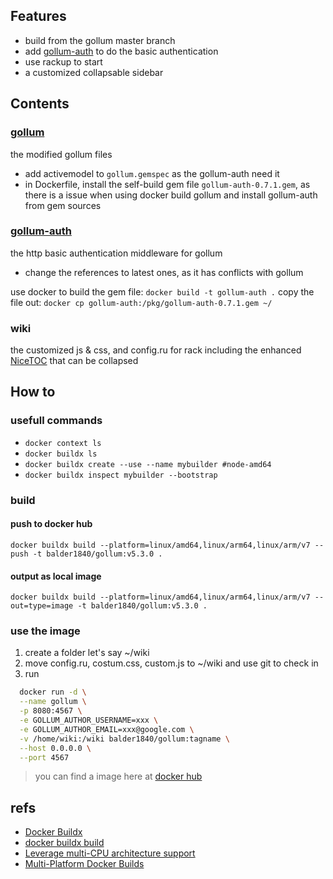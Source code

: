 ## Features
- build from the gollum master branch
- add [gollum-auth](https://github.com/bjoernalbers/gollum-auth) to do the basic authentication
- use rackup to start
- a customized collapsable sidebar

## Contents

### [gollum](https://github.com/gollum/gollum)
the modified gollum files
- add activemodel to `gollum.gemspec` as the gollum-auth need it
- in Dockerfile, install the self-build gem file `gollum-auth-0.7.1.gem`,
as there is a issue when using docker build gollum and install gollum-auth from gem sources 

### [gollum-auth](https://github.com/bjoernalbers/gollum-auth)
the http basic authentication middleware for gollum
- change the references to latest ones, as it has conflicts with gollum

use docker to build the gem file: `docker build -t gollum-auth .`
copy the file out: `docker cp gollum-auth:/pkg/gollum-auth-0.7.1.gem ~/`

### wiki
the customized js & css, and config.ru for rack including the enhanced [NiceTOC](https://github.com/gollum/gollum/wiki/Custom-macros) that can be collapsed

## How to

### usefull commands
- `docker context ls`
- `docker buildx ls`
- `docker buildx create --use --name mybuilder #node-amd64`
- `docker buildx inspect mybuilder --bootstrap`

### build

#### push to docker hub
`docker buildx build --platform=linux/amd64,linux/arm64,linux/arm/v7 --push -t balder1840/gollum:v5.3.0 .`
#### output as local image
`docker buildx build --platform=linux/amd64,linux/arm64,linux/arm/v7 --out=type=image -t balder1840/gollum:v5.3.0 .`

### use the image

1. create a folder let's say ~/wiki
2. move config.ru, costum.css, custom.js to ~/wiki and use git to check in 
3. run 
 ```bash
   docker run -d \
   --name gollum \
   -p 8080:4567 \
   -e GOLLUM_AUTHOR_USERNAME=xxx \
   -e GOLLUM_AUTHOR_EMAIL=xxx@google.com \
   -v /home/wiki:/wiki balder1840/gollum:tagname \
   --host 0.0.0.0 \
   --port 4567
```

> you can find a image here at [docker hub](https://hub.docker.com/repository/docker/balder1840/gollum)


## refs
- [Docker Buildx](https://docs.docker.com/buildx/working-with-buildx/)
- [docker buildx build](https://docs.docker.com/engine/reference/commandline/buildx_build/)
- [Leverage multi-CPU architecture support](https://docs.docker.com/desktop/multi-arch/)
- [Multi-Platform Docker Builds](https://www.docker.com/blog/multi-platform-docker-builds/)

